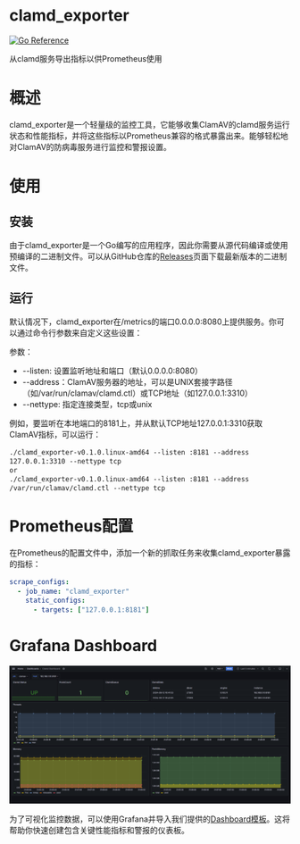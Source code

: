 # clamd_exporter

[![Go Reference](https://pkg.go.dev/badge/github.com/hq0101/clamd_exporter.svg)](https://pkg.go.dev/github.com/hq0101/clamd_exporter)

从clamd服务导出指标以供Prometheus使用


# 概述

clamd_exporter是一个轻量级的监控工具，它能够收集ClamAV的clamd服务运行状态和性能指标，并将这些指标以Prometheus兼容的格式暴露出来。能够轻松地对ClamAV的防病毒服务进行监控和警报设置。


# 使用

## 安装

由于clamd_exporter是一个Go编写的应用程序，因此你需要从源代码编译或使用预编译的二进制文件。可以从GitHub仓库的[Releases](https://github.com/hq0101/clamd_exporter/releases)页面下载最新版本的二进制文件。

## 运行

默认情况下，clamd_exporter在/metrics的端口0.0.0.0:8080上提供服务。你可以通过命令行参数来自定义这些设置：

参数：
- --listen: 设置监听地址和端口（默认0.0.0.0:8080）
- --address：ClamAV服务器的地址，可以是UNIX套接字路径（如/var/run/clamav/clamd.ctl）或TCP地址（如127.0.0.1:3310）
- --nettype: 指定连接类型，tcp或unix

例如，要监听在本地端口的8181上，并从默认TCP地址127.0.0.1:3310获取ClamAV指标，可以运行：
```shell
./clamd_exporter-v0.1.0.linux-amd64 --listen :8181 --address 127.0.0.1:3310 --nettype tcp
or
./clamd_exporter-v0.1.0.linux-amd64 --listen :8181 --address /var/run/clamav/clamd.ctl --nettype tcp
```

# Prometheus配置

在Prometheus的配置文件中，添加一个新的抓取任务来收集clamd_exporter暴露的指标：

```yaml
scrape_configs:
  - job_name: "clamd_exporter"
    static_configs:
      - targets: ["127.0.0.1:8181"]
```

# Grafana Dashboard

![Dashboard](assets/dashboard.png)

为了可视化监控数据，可以使用Grafana并导入我们提供的[Dashboard模板](https://github.com/hq0101/clamd_exporter/blob/main/assets/ClamdDashboard.json)。这将帮助你快速创建包含关键性能指标和警报的仪表板。


